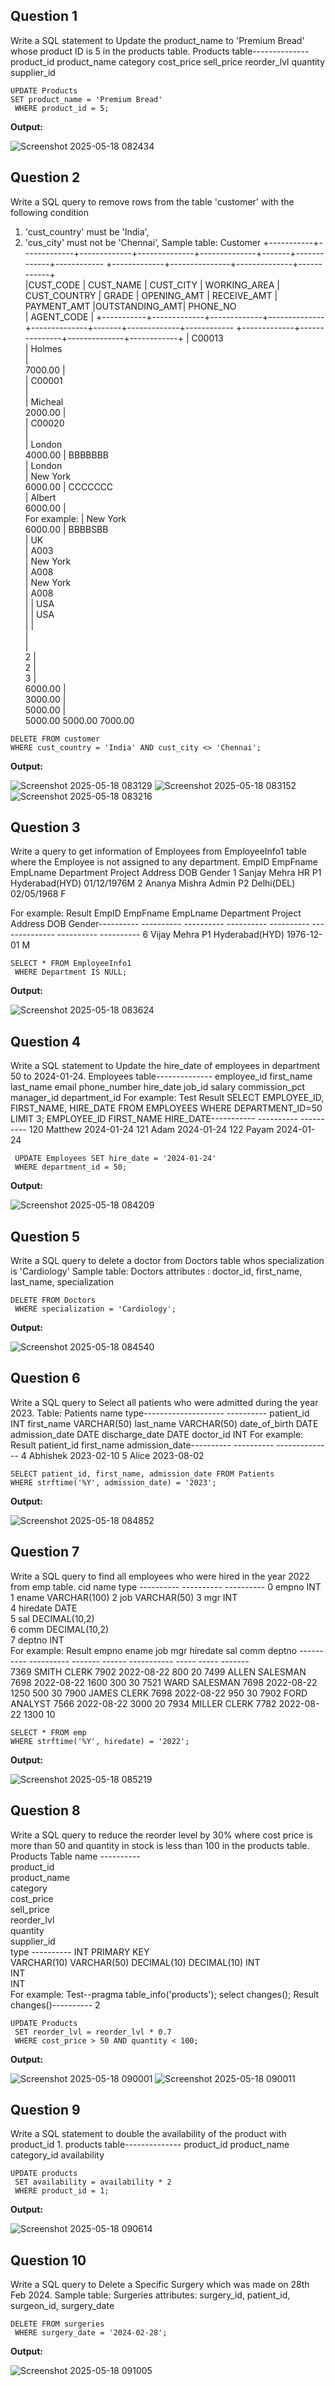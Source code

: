 **Question 1**
--
Write a SQL statement to Update the product_name to 'Premium Bread' whose product ID is 5 in the products table.
 Products table--------------
product_id
 product_name
 category
 cost_price
 sell_price
 reorder_lvl
 quantity
 supplier_id

```
UPDATE Products 
SET product_name = 'Premium Bread'
 WHERE product_id = 5;
```

**Output:**

![Screenshot 2025-05-18 082434](https://github.com/user-attachments/assets/bb45f7c9-b0e0-4166-b810-96a6a05d085d)


**Question 2**
---
 Write a SQL query to remove rows from the table 'customer' with the following condition 
1. 'cust_country' must be 'India',
 2. 'cus_city' must not be 'Chennai',
 Sample table: Customer
 +-----------+-------------+-------------+--------------+--------------+-------+-------------+------------
+-------------+---------------+--------------+------------+  
|CUST_CODE  | CUST_NAME   | CUST_CITY   | WORKING_AREA | CUST_COUNTRY | GRADE | OPENING_AMT | RECEIVE_AMT 
| PAYMENT_AMT |OUTSTANDING_AMT| PHONE_NO     
| AGENT_CODE |
 +-----------+-------------+-------------+--------------+--------------+-------+-------------+------------
+-------------+---------------+--------------+------------+
 | C00013    
| Holmes      
|     
7000.00 |       
| C00001    
|     
| Micheal     
2000.00 |       
| C00020    
|     
| London      
4000.00 | BBBBBBB      
| London       
| New York    
6000.00 | CCCCCCC      
| Albert      
6000.00 |       
For example:
 | New York    
6000.00 | BBBBSBB      
| UK           
| A003       
| New York     
| A008       
| New York     
| A008       
|
 | USA          
|
 | USA          
|
 |     
|     
|     
2 |     
2 |     
3 |     
6000.00 |     
3000.00 |     
5000.00 |     
5000.00 
5000.00 
7000.00 


```
DELETE FROM customer 
WHERE cust_country = 'India' AND cust_city <> 'Chennai';
```

**Output:**

![Screenshot 2025-05-18 083129](https://github.com/user-attachments/assets/2fae494a-23dc-4290-bca6-bdb7cefc2fb7)
![Screenshot 2025-05-18 083152](https://github.com/user-attachments/assets/5e29e8d0-dba7-4964-83e4-d0b9b659b7f7)
![Screenshot 2025-05-18 083216](https://github.com/user-attachments/assets/cb1b1713-3a5e-472d-bc8f-e14432bb30da)


**Question 3**
---
 Write a query to get information of Employees from EmployeeInfo1 table where the Employee is not assigned to
 any department.
 EmpID EmpFname EmpLname Department Project Address DOB Gender
 1 Sanjay Mehra HR P1 Hyderabad(HYD) 01/12/1976M
 2 Ananya Mishra Admin P2 Delhi(DEL) 02/05/1968 F
 
For example:
 Result
 EmpID       EmpFname    EmpLname    Department  Project     Address         DOB         Gender----------  ----------  ----------  ----------  ----------  --------------  ----------  ----------
 6           Vijay       Mehra                   P1          Hyderabad(HYD)  1976-12-01  M

```
SELECT * FROM EmployeeInfo1
 WHERE Department IS NULL;
```

**Output:**

![Screenshot 2025-05-18 083624](https://github.com/user-attachments/assets/698b906a-6520-473f-9a86-50a2a1c3bd7a)


**Question 4**
---
 Write a SQL statement to Update the hire_date of employees in department 50 to 2024-01-24.
 Employees table--------------
employee_id
 first_name
 last_name
 email
 phone_number
 hire_date
 job_id
 salary
 commission_pct
 manager_id
 department_id
 For example:
 Test Result
 SELECT EMPLOYEE_ID, FIRST_NAME, HIRE_DATE FROM EMPLOYEES 
WHERE DEPARTMENT_ID=50 LIMIT 3;
 EMPLOYEE_ID  FIRST_NAME  HIRE_DATE-----------  ----------  ----------
 120          Matthew     2024-01-24
 121          Adam        2024-01-24
 122          Payam       2024-01-24

```
 UPDATE Employees SET hire_date = '2024-01-24'
 WHERE department_id = 50;
```

**Output:**

![Screenshot 2025-05-18 084209](https://github.com/user-attachments/assets/8289b231-123e-4b0a-82e3-98353b969403)


**Question 5**
---
Write a SQL query to delete a doctor from Doctors table whos specialization is 'Cardiology'
 Sample table: Doctors
 attributes : doctor_id, first_name, last_name, specialization

```
DELETE FROM Doctors
 WHERE specialization = 'Cardiology';
```

**Output:**

![Screenshot 2025-05-18 084540](https://github.com/user-attachments/assets/f993528c-5205-48b3-b2c7-f846049a95e7)


**Question 6**
---
 Write a SQL query to Select all patients who were admitted during the year 2023.
 Table: Patients
 name                  type--------------------  ----------
 patient_id            INT
 first_name            VARCHAR(50)
 last_name             VARCHAR(50)
 date_of_birth         DATE
 admission_date        DATE
 discharge_date        DATE
 doctor_id             INT
 For example:
 Result
 patient_id  first_name  admission_date----------  ----------  --------------
 4           Abhishek    2023-02-10
 5           Alice       2023-08-02

```
SELECT patient_id, first_name, admission_date FROM Patients 
WHERE strftime('%Y', admission_date) = '2023';
```

**Output:**

![Screenshot 2025-05-18 084852](https://github.com/user-attachments/assets/6c233882-f038-4535-9518-18820be70ad7)


**Question 7**
---
Write a SQL query to find all employees who were hired in the year 2022 from emp table.
 cid         name        type        ----------  ----------  ---------- 
0           empno       INT         
1           ename       VARCHAR(100)
 2           job         VARCHAR(50)
 3           mgr         INT        
4           hiredate    DATE        
5           sal         DECIMAL(10,2)  
6           comm        DECIMAL(10,2)  
7           deptno      INT         
For example:
 Result
 empno       ename       job         mgr         hiredate    sal         comm        deptno  ----------  ----------   -------    ------     -----------   -----      -----      -------    
 7369        SMITH       CLERK       7902        2022-08-22  800                     20
 7499        ALLEN       SALESMAN    7698        2022-08-22  1600        300         30
 7521        WARD        SALESMAN    7698        2022-08-22  1250        500         30
 7900        JAMES       CLERK       7698        2022-08-22  950                     30
 7902        FORD        ANALYST     7566        2022-08-22  3000                    20
 7934        MILLER      CLERK       7782        2022-08-22  1300                    10

```
SELECT * FROM emp 
WHERE strftime('%Y', hiredate) = '2022';
```

**Output:**

![Screenshot 2025-05-18 085219](https://github.com/user-attachments/assets/5abb15d2-fb8c-4975-b939-e9ecfecc2598)


**Question 8**
---
 Write a SQL query to reduce the reorder level by 30% where cost price is more than 50 and quantity in stock is less than 100 in the
 products table.
 Products Table 
name          ----------    
product_id     
product_name   
category       
cost_price     
sell_price     
reorder_lvl    
quantity       
supplier_id    
type       ---------- 
INT PRIMARY KEY        
VARCHAR(10) 
VARCHAR(50) 
DECIMAL(10) 
DECIMAL(10) 
INT        
INT        
INT               
For example:
 Test--pragma table_info('products');
 select changes();
 Result
 changes()----------
 2

```
UPDATE Products
 SET reorder_lvl = reorder_lvl * 0.7
 WHERE cost_price > 50 AND quantity < 100;
```

**Output:**

![Screenshot 2025-05-18 090001](https://github.com/user-attachments/assets/95c6bbfc-6f41-4f4f-a5ce-6ad15e1a96d2)
![Screenshot 2025-05-18 090011](https://github.com/user-attachments/assets/ecfd3ddb-0bc3-4257-b4da-2a8fdb900b0c)


**Question 9**
---
 Write a SQL statement to double the availability of the product with product_id 1.
 products table--------------
product_id
 product_name
 category_id
 availability

```
UPDATE products
 SET availability = availability * 2
 WHERE product_id = 1;
```

**Output:**

![Screenshot 2025-05-18 090614](https://github.com/user-attachments/assets/456c596e-a56c-41c1-92dd-8c50bb76e16e)


**Question 10**
---
 Write a SQL query to Delete a Specific Surgery which was made on 28th Feb 2024.
 Sample table: Surgeries
 attributes: surgery_id, patient_id, surgeon_id, surgery_date

```
DELETE FROM surgeries
 WHERE surgery_date = '2024-02-28';
```

**Output:**

![Screenshot 2025-05-18 091005](https://github.com/user-attachments/assets/3b1ae9f7-1ff1-4196-94ed-2de01513cd26)

